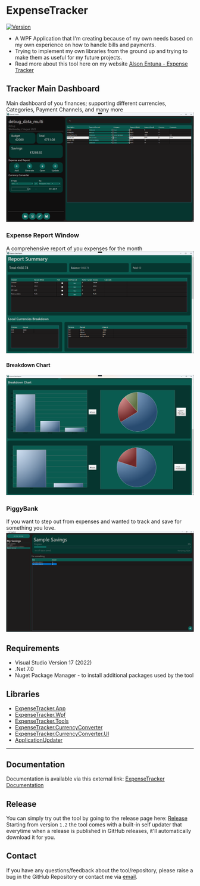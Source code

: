 # ExpenseTracker
[![Version](https://img.shields.io/github/v/release/AlsonEntuna/ExpenseTracker)](https://github.com/AlsonEntuna/ExpenseTracker/releases/latest)
- A WPF Application that I'm creating because of my own needs based on my own experience on how to handle bills and payments.
- Trying to implement my own libraries from the ground up and trying to make them as useful for my future projects.
- Read more about this tool here on my website [Alson Entuna - Expense Tracker](https://alsonentuna.github.io/expense-tracker.html)

## Tracker Main Dashboard
Main dashboard of you finances; supporting different currencies, Categories, Payment Channels, and many more
![ExpenseTracker](/Assets/ExpenseTracker-App.png)

### Expense Report Window
A comprehensive report of you expenses for the month
![ExpenseTracker](/Assets/ExpenseTracker-Report.png)

#### Breakdown Chart
![ExpenseTracker](/Assets/ExpenseTracker-Report_BreakdownChart.png)

### PiggyBank
If you want to step out from expenses and wanted to track and save for something you love.
![ExpenseTracker](/Assets/PiggyBankWindow.png)

## Requirements
- Visual Studio Version 17 (2022)
- .Net 7.0
- Nuget Package Manager - to install additional packages used by the tool

## Libraries
- [ExpenseTracker.App](https://github.com/AlsonEntuna/ExpenseTracker/tree/master/ExpenseTracker)
- [ExpenseTracker.Wpf](https://github.com/AlsonEntuna/ExpenseTracker/tree/master/WPFWrappers)
- [ExpenseTracker.Tools](https://github.com/AlsonEntuna/ExpenseTracker/tree/master/ExpenseTracker.Tools)
- [ExpenseTracker.CurrencyConverter](https://github.com/AlsonEntuna/ExpenseTracker/tree/master/ExpenseTracker.CurrencyConverter)
- [ExpenseTracker.CurrencyConverter.UI](https://github.com/AlsonEntuna/ExpenseTracker/tree/master/ExpenseTracker.CurrencyConverter.UI)
- [ApplicationUpdater](https://github.com/AlsonEntuna/ExpenseTracker/tree/master/ApplicationUpdater)

---
## Documentation
Documentation is available via this external link: [ExpenseTracker Documentation](https://alsonentuna.notion.site/Expense-Tracker-Documentation-a3cf8c5dd56d44f1a26e7cd72ea1d154)

## Release
You can simply try out the tool by going to the release page here: [Release](https://github.com/AlsonEntuna/ExpenseTracker/releases)
Starting from version `1.2` the tool comes with a built-in self updater that everytime when a release is published in GitHub releases, it'll automatically download it for you.

## Contact
If you have any questions/feedback about the tool/repository, please raise a bug in the GitHub Repository or contact me via [email](mailto:alson.entuna@outlook.com).


<div id="donate-button-container">
<div id="donate-button"></div>
<script src="https://www.paypalobjects.com/donate/sdk/donate-sdk.js" charset="UTF-8"></script>
<script>
PayPal.Donation.Button({
env:'production',
hosted_button_id:'A2EJ7MEJ3QSPL',
image: {
src:'https://www.paypalobjects.com/en_US/DK/i/btn/btn_donateCC_LG.gif',
alt:'Donate with PayPal button',
title:'PayPal - The safer, easier way to pay online!',
}
}).render('#donate-button');
</script>
</div>